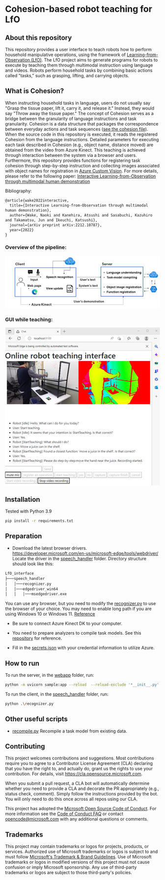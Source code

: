 # Cohesion-based robot teaching for LfO
## About this repository
This repository provides a user interface to teach robots how to perform household manipulative operations, using the framework of [Learning-from-Observation (LfO)](https://www.microsoft.com/en-us/research/project/interactive-learning-from-observation/). The LfO project aims to generate programs for robots to execute by teaching them through multimodal instruction using language and videos. Robots perform household tasks by combining basic actions called "tasks," such as grasping, lifting, and carrying objects.

## What is Cohesion?
When instructing household tasks in language, users do not usually say "Grasp the tissue paper, lift it, carry it, and release it." Instead, they would say "Throw away the tissue paper." The concept of Cohesion serves as a bridge between the granularity of language instructions and task granularity. Cohesion is a data structure that packages the correspondence between everyday actions and task sequences ([see the cohesion file](./webapp/function_database/functions.json)). When the source code in this repository is executed, it reads the registered Cohesion from the language instructions. Detailed parameters for executing each task described in Cohesion (e.g., object name, distance moved) are obtained from the video from Azure Kinect. This teaching is achieved through interaction between the system via a browser and users. Furthermore, this repository provides functions for registering task cohesion through step-by-step instruction and collecting images associated with object names for registration in [Azure Custom Vision](https://azure.microsoft.com/en-us/products/cognitive-services/custom-vision-service/).
For more details, please refer to the following paper:
[Interactive Learning-from-Observation through multimodal human demonstration](https://arxiv.org/abs/2212.10787)

Bibliography:
```
@article{wake2022interactive,
  title={Interactive Learning-from-Observation through multimodal human demonstration},
  author={Wake, Naoki and Kanehira, Atsushi and Sasabuchi, Kazuhiro and Takamatsu, Jun and Ikeuchi, Katsushi},
  journal={arXiv preprint arXiv:2212.10787},
  year={2022}
}
```


### Overview of the pipeline:
![LfO pipeline](./src/LfO_pipeline.png)

### GUI while teaching:
![LfO GUI](./src/LfO_GUI.png)

## Installation
Tested with Python 3.9
```bash
pip install -r requirements.txt
```

## Preparation
* Download the latest browser drivers.
https://developer.microsoft.com/en-us/microsoft-edge/tools/webdriver/
Locate the driver in the [speech_handler](./speech_handler) folder.
Directory structure should look like this:
```bash
LfO_interface
├───speech_handler
│   │───recognizer.py
│   │───edgedriver_win64
│   │   │───msedgedriver.exe
```
You can use any browser, but you need to modify the [recognizer.py](./speech_handler/recognizer.py) to use the browser of your choice. You may need to enable long path if you are using Windows 10 or Windows 11.
[Reference](https://www.thewindowsclub.com/how-to-enable-or-disable-win32-long-paths-in-windows-11-10)

* Be sure to connect Azure Kinect DK to your computer.

* You need to prepare analyzers to compile task models.
See this [repository](https://github.com/microsoft/analyzer-for-robot-teaching-demonstrations) for reference.

* Fill in the [secrets.json](./secrets.json) with your credential information to utilize Azure.


## How to run
To run the server, in the [webapp](./webapp) folder, run:
```bash
python -m uvicorn sample:app --reload  --reload-exclude '*__init__.py' --host localhost --port 9100
```

To run the client, in the [speech_handler](./speech_handler) folder, run:
```bash
python .\recognizer.py
```

## Other useful scripts
* [recompile.py](./webapp/recompile.py)
Recompile a task model from existing data.

## Contributing

This project welcomes contributions and suggestions.  Most contributions require you to agree to a
Contributor License Agreement (CLA) declaring that you have the right to, and actually do, grant us
the rights to use your contribution. For details, visit https://cla.opensource.microsoft.com.

When you submit a pull request, a CLA bot will automatically determine whether you need to provide
a CLA and decorate the PR appropriately (e.g., status check, comment). Simply follow the instructions
provided by the bot. You will only need to do this once across all repos using our CLA.

This project has adopted the [Microsoft Open Source Code of Conduct](https://opensource.microsoft.com/codeofconduct/).
For more information see the [Code of Conduct FAQ](https://opensource.microsoft.com/codeofconduct/faq/) or
contact [opencode@microsoft.com](mailto:opencode@microsoft.com) with any additional questions or comments.

## Trademarks

This project may contain trademarks or logos for projects, products, or services. Authorized use of Microsoft 
trademarks or logos is subject to and must follow 
[Microsoft's Trademark & Brand Guidelines](https://www.microsoft.com/en-us/legal/intellectualproperty/trademarks/usage/general).
Use of Microsoft trademarks or logos in modified versions of this project must not cause confusion or imply Microsoft sponsorship.
Any use of third-party trademarks or logos are subject to those third-party's policies.
